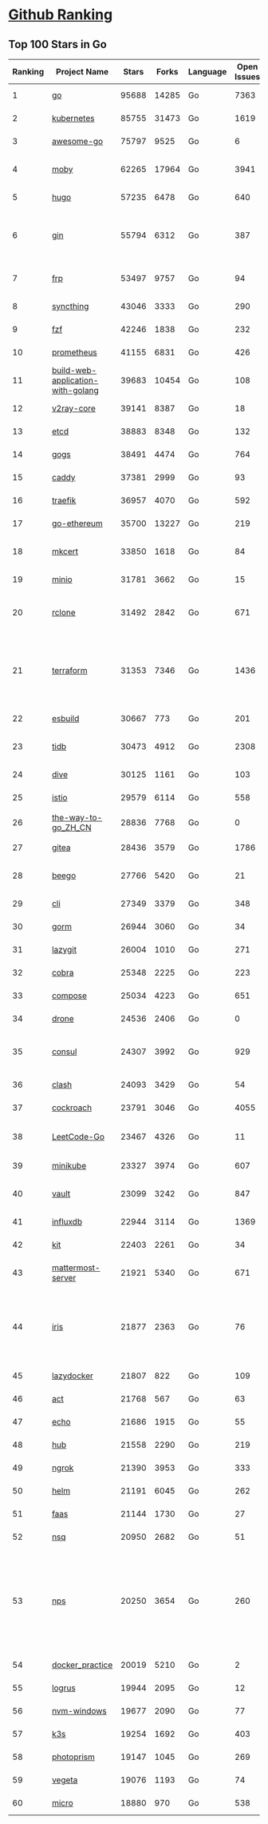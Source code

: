 [Github Ranking](../README.md)
==========

## Top 100 Stars in Go

| Ranking | Project Name | Stars | Forks | Language | Open Issues | Description | Last Commit |
| ------- | ------------ | ----- | ----- | -------- | ----------- | ----------- | ----------- |
| 1 | [go](https://github.com/golang/go) | 95688 | 14285 | Go | 7363 | The Go programming language | 2022-02-22T23:36:12Z |
| 2 | [kubernetes](https://github.com/kubernetes/kubernetes) | 85755 | 31473 | Go | 1619 | Production-Grade Container Scheduling and Management | 2022-02-23T02:53:07Z |
| 3 | [awesome-go](https://github.com/avelino/awesome-go) | 75797 | 9525 | Go | 6 | A curated list of awesome Go frameworks, libraries and software | 2022-02-23T00:52:31Z |
| 4 | [moby](https://github.com/moby/moby) | 62265 | 17964 | Go | 3941 | Moby Project - a collaborative project for the container ecosystem to assemble container-based systems | 2022-02-22T19:27:05Z |
| 5 | [hugo](https://github.com/gohugoio/hugo) | 57235 | 6478 | Go | 640 | The world’s fastest framework for building websites. | 2022-02-22T20:41:51Z |
| 6 | [gin](https://github.com/gin-gonic/gin) | 55794 | 6312 | Go | 387 | Gin is a HTTP web framework written in Go (Golang). It features a Martini-like API with much better performance -- up to 40 times faster. If you need smashing performance, get yourself some Gin. | 2022-02-16T11:40:44Z |
| 7 | [frp](https://github.com/fatedier/frp) | 53497 | 9757 | Go | 94 | A fast reverse proxy to help you expose a local server behind a NAT or firewall to the internet. | 2022-02-22T04:20:30Z |
| 8 | [syncthing](https://github.com/syncthing/syncthing) | 43046 | 3333 | Go | 290 | Open Source Continuous File Synchronization | 2022-02-22T14:48:04Z |
| 9 | [fzf](https://github.com/junegunn/fzf) | 42246 | 1838 | Go | 232 | :cherry_blossom: A command-line fuzzy finder | 2022-02-06T18:44:05Z |
| 10 | [prometheus](https://github.com/prometheus/prometheus) | 41155 | 6831 | Go | 426 | The Prometheus monitoring system and time series database. | 2022-02-22T21:51:05Z |
| 11 | [build-web-application-with-golang](https://github.com/astaxie/build-web-application-with-golang) | 39683 | 10454 | Go | 108 | A golang ebook intro how to build a web with golang | 2022-02-02T03:40:36Z |
| 12 | [v2ray-core](https://github.com/v2ray/v2ray-core) | 39141 | 8387 | Go | 18 | A platform for building proxies to bypass network restrictions. | 2022-02-16T03:01:58Z |
| 13 | [etcd](https://github.com/etcd-io/etcd) | 38883 | 8348 | Go | 132 | Distributed reliable key-value store for the most critical data of a distributed system | 2022-02-23T02:13:51Z |
| 14 | [gogs](https://github.com/gogs/gogs) | 38491 | 4474 | Go | 764 | Gogs is a painless self-hosted Git service | 2022-02-21T15:28:17Z |
| 15 | [caddy](https://github.com/caddyserver/caddy) | 37381 | 2999 | Go | 93 | Fast, multi-platform web server with automatic HTTPS | 2022-02-21T20:50:36Z |
| 16 | [traefik](https://github.com/traefik/traefik) | 36957 | 4070 | Go | 592 | The Cloud Native Application Proxy | 2022-02-22T16:08:28Z |
| 17 | [go-ethereum](https://github.com/ethereum/go-ethereum) | 35700 | 13227 | Go | 219 | Official Go implementation of the Ethereum protocol | 2022-02-22T22:58:45Z |
| 18 | [mkcert](https://github.com/FiloSottile/mkcert) | 33850 | 1618 | Go | 84 | A simple zero-config tool to make locally trusted development certificates with any names you'd like. | 2022-02-20T19:58:21Z |
| 19 | [minio](https://github.com/minio/minio) | 31781 | 3662 | Go | 15 | High Performance, Kubernetes Native Object Storage | 2022-02-23T01:09:12Z |
| 20 | [rclone](https://github.com/rclone/rclone) | 31492 | 2842 | Go | 671 | "rsync for cloud storage" - Google Drive, S3, Dropbox, Backblaze B2, One Drive, Swift, Hubic, Wasabi, Google Cloud Storage, Yandex Files | 2022-02-22T21:05:05Z |
| 21 | [terraform](https://github.com/hashicorp/terraform) | 31353 | 7346 | Go | 1436 | Terraform enables you to safely and predictably create, change, and improve infrastructure. It is an open source tool that codifies APIs into declarative configuration files that can be shared amongst team members, treated as code, edited, reviewed, and versioned. | 2022-02-22T21:13:41Z |
| 22 | [esbuild](https://github.com/evanw/esbuild) | 30667 | 773 | Go | 201 | An extremely fast JavaScript and CSS bundler and minifier | 2022-02-21T20:48:47Z |
| 23 | [tidb](https://github.com/pingcap/tidb) | 30473 | 4912 | Go | 2308 | TiDB is an open source distributed HTAP database compatible with the MySQL protocol  | 2022-02-23T02:59:31Z |
| 24 | [dive](https://github.com/wagoodman/dive) | 30125 | 1161 | Go | 103 | A tool for exploring each layer in a docker image | 2022-02-17T15:39:57Z |
| 25 | [istio](https://github.com/istio/istio) | 29579 | 6114 | Go | 558 | Connect, secure, control, and observe services. | 2022-02-23T03:00:40Z |
| 26 | [the-way-to-go_ZH_CN](https://github.com/unknwon/the-way-to-go_ZH_CN) | 28836 | 7768 | Go | 0 | 《The Way to Go》中文译本，中文正式名《Go 入门指南》 | 2022-02-21T02:57:44Z |
| 27 | [gitea](https://github.com/go-gitea/gitea) | 28436 | 3579 | Go | 1786 | Git with a cup of tea, painless self-hosted git service | 2022-02-23T02:44:27Z |
| 28 | [beego](https://github.com/beego/beego) | 27766 | 5420 | Go | 21 | beego is an open-source, high-performance web framework for the Go programming language. | 2022-02-22T09:43:06Z |
| 29 | [cli](https://github.com/cli/cli) | 27349 | 3379 | Go | 348 | GitHub’s official command line tool | 2022-02-23T01:21:03Z |
| 30 | [gorm](https://github.com/go-gorm/gorm) | 26944 | 3060 | Go | 34 | The fantastic ORM library for Golang, aims to be developer friendly | 2022-02-21T07:12:16Z |
| 31 | [lazygit](https://github.com/jesseduffield/lazygit) | 26004 | 1010 | Go | 271 | simple terminal UI for git commands | 2022-02-22T10:21:38Z |
| 32 | [cobra](https://github.com/spf13/cobra) | 25348 | 2225 | Go | 223 | A Commander for modern Go CLI interactions | 2022-02-22T22:35:13Z |
| 33 | [compose](https://github.com/docker/compose) | 25034 | 4223 | Go | 651 | Define and run multi-container applications with Docker | 2022-02-22T01:38:32Z |
| 34 | [drone](https://github.com/harness/drone) | 24536 | 2406 | Go | 0 | Drone is a Container-Native, Continuous Delivery Platform | 2022-02-15T14:13:02Z |
| 35 | [consul](https://github.com/hashicorp/consul) | 24307 | 3992 | Go | 929 | Consul is a distributed, highly available, and data center aware solution to connect and configure applications across dynamic, distributed infrastructure. | 2022-02-23T02:52:46Z |
| 36 | [clash](https://github.com/Dreamacro/clash) | 24093 | 3429 | Go | 54 | A rule-based tunnel in Go. | 2022-02-22T14:59:20Z |
| 37 | [cockroach](https://github.com/cockroachdb/cockroach) | 23791 | 3046 | Go | 4055 | CockroachDB - the open source, cloud-native distributed SQL database. | 2022-02-23T02:57:18Z |
| 38 | [LeetCode-Go](https://github.com/halfrost/LeetCode-Go) | 23467 | 4326 | Go | 11 | ✅ Solutions to LeetCode by Go, 100% test coverage, runtime beats 100% / LeetCode 题解 | 2022-02-22T07:07:06Z |
| 39 | [minikube](https://github.com/kubernetes/minikube) | 23327 | 3974 | Go | 607 | Run Kubernetes locally | 2022-02-22T21:59:47Z |
| 40 | [vault](https://github.com/hashicorp/vault) | 23099 | 3242 | Go | 847 | A tool for secrets management, encryption as a service, and privileged access management | 2022-02-23T02:30:39Z |
| 41 | [influxdb](https://github.com/influxdata/influxdb) | 22944 | 3114 | Go | 1369 | Scalable datastore for metrics, events, and real-time analytics | 2022-02-22T19:27:26Z |
| 42 | [kit](https://github.com/go-kit/kit) | 22403 | 2261 | Go | 34 | A standard library for microservices. | 2022-02-14T18:26:32Z |
| 43 | [mattermost-server](https://github.com/mattermost/mattermost-server) | 21921 | 5340 | Go | 671 | Mattermost is an open source platform for secure collaboration across the entire software development lifecycle. | 2022-02-23T01:51:45Z |
| 44 | [iris](https://github.com/kataras/iris) | 21877 | 2363 | Go | 76 | The fastest HTTP/2 Go Web Framework. AWS Lambda, gRPC, MVC, Unique Router, Websockets, Sessions, Test suite, Dependency Injection and more. A true successor of expressjs and laravel \| 谢谢 https://github.com/kataras/iris/issues/1329 \| | 2022-02-21T20:50:29Z |
| 45 | [lazydocker](https://github.com/jesseduffield/lazydocker) | 21807 | 822 | Go | 109 | The lazier way to manage everything docker | 2022-02-22T07:30:06Z |
| 46 | [act](https://github.com/nektos/act) | 21768 | 567 | Go | 63 | Run your GitHub Actions locally 🚀 | 2022-02-22T16:37:55Z |
| 47 | [echo](https://github.com/labstack/echo) | 21686 | 1915 | Go | 55 | High performance, minimalist Go web framework | 2022-02-21T12:55:17Z |
| 48 | [hub](https://github.com/github/hub) | 21558 | 2290 | Go | 219 | A command-line tool that makes git easier to use with GitHub. | 2022-02-10T13:52:28Z |
| 49 | [ngrok](https://github.com/inconshreveable/ngrok) | 21390 | 3953 | Go | 333 | Introspected tunnels to localhost | 2021-12-16T15:44:31Z |
| 50 | [helm](https://github.com/helm/helm) | 21191 | 6045 | Go | 262 | The Kubernetes Package Manager | 2022-02-22T21:19:20Z |
| 51 | [faas](https://github.com/openfaas/faas) | 21144 | 1730 | Go | 27 | OpenFaaS - Serverless Functions Made Simple | 2022-02-22T18:45:48Z |
| 52 | [nsq](https://github.com/nsqio/nsq) | 20950 | 2682 | Go | 51 | A realtime distributed messaging platform | 2022-01-06T05:16:54Z |
| 53 | [nps](https://github.com/ehang-io/nps) | 20250 | 3654 | Go | 260 | 一款轻量级、高性能、功能强大的内网穿透代理服务器。支持tcp、udp、socks5、http等几乎所有流量转发，可用来访问内网网站、本地支付接口调试、ssh访问、远程桌面，内网dns解析、内网socks5代理等等……，并带有功能强大的web管理端。a lightweight, high-performance, powerful intranet penetration proxy server, with a powerful web management terminal. | 2022-01-23T10:48:35Z |
| 54 | [docker_practice](https://github.com/yeasy/docker_practice) | 20019 | 5210 | Go | 2 | Learn and understand Docker technologies, with real DevOps practice! | 2022-02-16T19:50:56Z |
| 55 | [logrus](https://github.com/sirupsen/logrus) | 19944 | 2095 | Go | 12 | Structured, pluggable logging for Go. | 2022-01-29T15:11:06Z |
| 56 | [nvm-windows](https://github.com/coreybutler/nvm-windows) | 19677 | 2090 | Go | 77 | A node.js version management utility for Windows. Ironically written in Go. | 2022-02-01T19:33:47Z |
| 57 | [k3s](https://github.com/k3s-io/k3s) | 19254 | 1692 | Go | 403 | Lightweight Kubernetes | 2022-02-22T22:03:15Z |
| 58 | [photoprism](https://github.com/photoprism/photoprism) | 19147 | 1045 | Go | 269 | Photos App powered by Go and Google TensorFlow 🌈 ✨ | 2022-02-22T09:23:25Z |
| 59 | [vegeta](https://github.com/tsenart/vegeta) | 19076 | 1193 | Go | 74 | HTTP load testing tool and library. It's over 9000! | 2022-02-15T05:22:49Z |
| 60 | [micro](https://github.com/zyedidia/micro) | 18880 | 970 | Go | 538 | A modern and intuitive terminal-based text editor | 2022-02-22T09:31:37Z |

